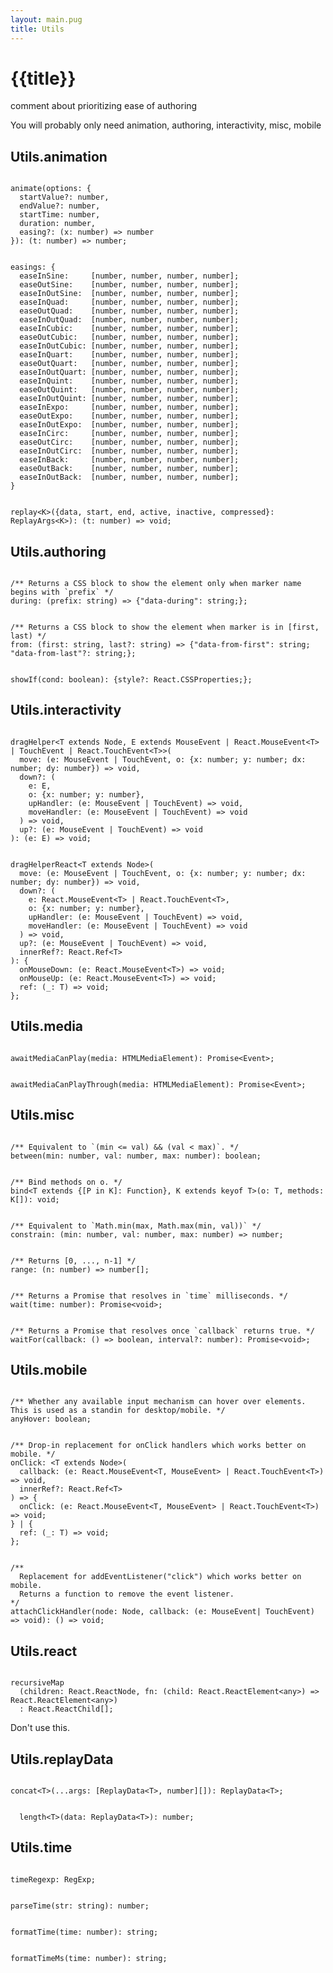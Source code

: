 ```yaml
---
layout: main.pug
title: Utils
---
```


# {{title}}

<p class="todo">comment about prioritizing ease of authoring</p>

<p>You will probably only need animation, authoring, interactivity, misc, mobile</p>

<h2 id="animation">Utils.animation</h2>

<pre class="language-typescript" id="animation.animate"><code>
animate(options: {
  startValue?: number,
  endValue?: number,
  startTime: number,
  duration: number,
  easing?: (x: number) =&gt; number
}): (t: number) =&gt; number;
</code></pre>
      
<pre class="language-typescript" id="animation.easings"><code>
easings: {
  easeInSine:     [number, number, number, number];
  easeOutSine:    [number, number, number, number];
  easeInOutSine:  [number, number, number, number];
  easeInQuad:     [number, number, number, number];
  easeOutQuad:    [number, number, number, number];
  easeInOutQuad:  [number, number, number, number];
  easeInCubic:    [number, number, number, number];
  easeOutCubic:   [number, number, number, number];
  easeInOutCubic: [number, number, number, number];
  easeInQuart:    [number, number, number, number];
  easeOutQuart:   [number, number, number, number];
  easeInOutQuart: [number, number, number, number];
  easeInQuint:    [number, number, number, number];
  easeOutQuint:   [number, number, number, number];
  easeInOutQuint: [number, number, number, number];
  easeInExpo:     [number, number, number, number];
  easeOutExpo:    [number, number, number, number];
  easeInOutExpo:  [number, number, number, number];
  easeInCirc:     [number, number, number, number];
  easeOutCirc:    [number, number, number, number];
  easeInOutCirc:  [number, number, number, number];
  easeInBack:     [number, number, number, number];
  easeOutBack:    [number, number, number, number];
  easeInOutBack:  [number, number, number, number];
}
</code></pre>

<pre class="language-typescript" id="animation.replay"><code>
replay&lt;K&gt;({data, start, end, active, inactive, compressed}: ReplayArgs&lt;K&gt;): (t: number) =&gt; void;
</code></pre>

<h2 id="authoring">Utils.authoring</h2>

<pre class="language-typescript" id="authoring.during"><code>
/** Returns a CSS block to show the element only when marker name begins with `prefix` */
during: (prefix: string) =&gt; {"data-during": string;};
</code></pre>

<pre class="language-typescript" id="authoring.from"><code>
/** Returns a CSS block to show the element when marker is in [first, last) */
from: (first: string, last?: string) =&gt; {"data-from-first": string; "data-from-last"?: string;};
</code></pre>

<pre class="language-typescript" id="authoring.showIf"><code>
showIf(cond: boolean): {style?: React.CSSProperties;};
</code></pre>

<h2>Utils.interactivity</h2>

<pre class="language-typescript" id="interactivity.dragHelper"><code>
dragHelper&lt;T extends Node, E extends MouseEvent | React.MouseEvent&lt;T&gt; | TouchEvent | React.TouchEvent&lt;T&gt;&gt;(
  move: (e: MouseEvent | TouchEvent, o: {x: number; y: number; dx: number; dy: number}) =&gt; void,
  down?: (
    e: E,
    o: {x: number; y: number},
    upHandler: (e: MouseEvent | TouchEvent) =&gt; void,
    moveHandler: (e: MouseEvent | TouchEvent) =&gt; void
  ) =&gt; void,
  up?: (e: MouseEvent | TouchEvent) =&gt; void
): (e: E) =&gt; void;
</code></pre>

<pre class="language-typescript" id="interactivity.dragHelperReact"><code>
dragHelperReact&lt;T extends Node&gt;(
  move: (e: MouseEvent | TouchEvent, o: {x: number; y: number; dx: number; dy: number}) =&gt; void,
  down?: (
    e: React.MouseEvent&lt;T&gt; | React.TouchEvent&lt;T&gt;,
    o: {x: number; y: number},
    upHandler: (e: MouseEvent | TouchEvent) =&gt; void,
    moveHandler: (e: MouseEvent | TouchEvent) =&gt; void
  ) =&gt; void,
  up?: (e: MouseEvent | TouchEvent) =&gt; void,
  innerRef?: React.Ref&lt;T&gt;
): {
  onMouseDown: (e: React.MouseEvent&lt;T&gt;) =&gt; void;
  onMouseUp: (e: React.MouseEvent&lt;T&gt;) =&gt; void;
  ref: (_: T) =&gt; void;
};
</code></pre>

<h2 id="media">Utils.media</h2>

<pre class="language-typescript" id="media.awaitMediaCanPlay"><code>
awaitMediaCanPlay(media: HTMLMediaElement): Promise&lt;Event&gt;;
</code></pre>

<pre class="language-typescript" id="media.awaitMediaCanPlayThrough"><code>
awaitMediaCanPlayThrough(media: HTMLMediaElement): Promise&lt;Event&gt;;
</code></pre>

<h2 id="misc">Utils.misc</h2>

<pre class="language-typescript" id="misc.between"><code>
/** Equivalent to `(min <= val) && (val < max)`. */
between(min: number, val: number, max: number): boolean;
</code></pre>

<pre class="language-typescript" id="misc.bind"><code>
/** Bind methods on o. */
bind&lt;T extends {[P in K]: Function}, K extends keyof T&gt;(o: T, methods: K[]): void;
</code></pre>

<pre class="language-typescript" id="misc.constrain"><code>
/** Equivalent to `Math.min(max, Math.max(min, val))` */
constrain: (min: number, val: number, max: number) =&gt; number;    
</code></pre>

<pre class="language-typescript" id="misc.range"><code>
/** Returns [0, ..., n-1] */
range: (n: number) =&gt; number[];
</code></pre>

<pre class="language-typescript" id="misc.wait"><code>
/** Returns a Promise that resolves in `time` milliseconds. */
wait(time: number): Promise&lt;void&gt;;
</code></pre>

<pre class="language-typescript" id="misc.waitFor"><code>
/** Returns a Promise that resolves once `callback` returns true. */
waitFor(callback: () =&gt; boolean, interval?: number): Promise&lt;void&gt;;
</code></pre>

<h2 id="mobile">Utils.mobile</h2>

<pre class="language-typescript" id="mobile.anyHover"><code>
/** Whether any available input mechanism can hover over elements. This is used as a standin for desktop/mobile. */
anyHover: boolean;
</code></pre>

<pre class="language-typescript" id="mobile.onClick"><code>
/** Drop-in replacement for onClick handlers which works better on mobile. */
onClick: &lt;T extends Node&gt;(
  callback: (e: React.MouseEvent&lt;T, MouseEvent&gt; | React.TouchEvent&lt;T&gt;) =&gt; void,
  innerRef?: React.Ref&lt;T&gt;
) =&gt; {
  onClick: (e: React.MouseEvent&lt;T, MouseEvent&gt; | React.TouchEvent&lt;T&gt;) =&gt; void;
} | {
  ref: (_: T) =&gt; void;
};
</code></pre>

<pre class="language-typescript" id="mobile.attachClickHandler"><code>
/**
  Replacement for addEventListener("click") which works better on mobile.
  Returns a function to remove the event listener.
*/
attachClickHandler(node: Node, callback: (e: MouseEvent| TouchEvent) =&gt; void): () =&gt; void;
</code></pre>

<h2 id="react">Utils.react</h2>

<pre class="language-typescript" id="react.recursiveMap"><code>
recursiveMap
  (children: React.ReactNode, fn: (child: React.ReactElement&lt;any&gt;) =&gt; React.ReactElement&lt;any&gt;)
  : React.ReactChild[];
</code></pre>

Don't use this.

<h2 id="replayData">Utils.replayData</h2>

<pre class="language-typescript" id="replayData.concat"><code>
concat&lt;T&gt;(...args: [ReplayData&lt;T&gt;, number][]): ReplayData&lt;T&gt;;
</code></pre>

<pre class="language-typescript" id="replayData.length"><code>
  length&lt;T&gt;(data: ReplayData&lt;T&gt;): number;
</code></pre>

<h2 id="time">Utils.time</h2>

<pre class="language-typescript" id="time.timeRegexp"><code>
timeRegexp: RegExp;
</code></pre>

<pre class="language-typescript" id="time.parseTime"><code>
parseTime(str: string): number;
</code></pre>

<pre class="language-typescript" id="time.formatTime"><code>
formatTime(time: number): string;
</code></pre>

<pre class="language-typescript" id="time.formatTimeMs"><code>
formatTimeMs(time: number): string;    
</code></pre>

